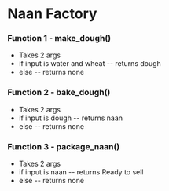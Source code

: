 # Naan Factory

### Function 1 - make_dough()
 - Takes 2 args
 - if input is water and wheat
 -- returns dough
 - else -- returns none
 
 ### Function 2 - bake_dough()
 - Takes 2 args
 - if input is dough
 -- returns naan
 - else -- returns none
 
 ### Function 3 - package_naan()
 - Takes 2 args
 - if input is naan
 -- returns Ready to sell
 - else -- returns none